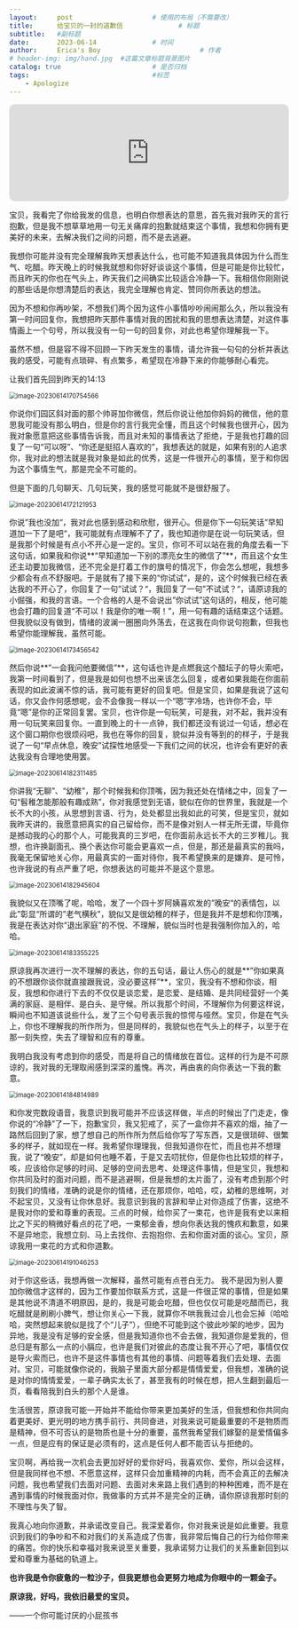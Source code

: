 ```yaml
---
layout:     post   				    # 使用的布局（不需要改）
title:      给宝贝的一封的道歉信 				# 标题 
subtitle:   #副标题
date:       2023-06-14				# 时间
author:     Erica's Boy 						# 作者
# header-img: img/hand.jpg 	#这篇文章标题背景图片
catalog: true 						# 是否归档
tags:								#标签
    - Apologize
---
```


<iframe allow="autoplay *; encrypted-media *; fullscreen *; clipboard-write" frameborder="0" height="175" style="width:100%;max-width:660px;overflow:hidden;border-radius:10px;" sandbox="allow-forms allow-popups allow-same-origin allow-scripts allow-storage-access-by-user-activation allow-top-navigation-by-user-activation" src="https://embed.music.apple.com/cn/album/%E7%AE%80%E5%8D%95%E7%88%B1/535739206?i=535739351"></iframe>

宝贝，我看完了你给我发的信息，也明白你想表达的意思，首先我对我昨天的言行抱歉，但是我不想草草地用一句无关痛痒的抱歉就结束这个事情，我想和你拥有更美好的未来，去解决我们之间的问题，而不是去逃避。

我想你可能并没有完全理解我昨天想表达什么，也可能不知道我具体因为什么而生气、吃醋。昨天晚上的时候我就想和你好好谈谈这个事情，但是可能是你比较忙，而且昨天的你也在气头上，昨天我们之间确实比较适合冷静一下。我相信你刚刚说的那些话是你想清楚后的表达，我完全理解也肯定、赞同你所表达的想法。

因为不想和你再吵架，不想我们两个因为这件小事情吵吵闹闹那么久，所以我没有第一时间回复你，我想把昨天那件事情对我的困扰和我的思想表达清楚，对这件事情画上一个句号，所以我没有一句一句的回复你，对此也希望你理解我一下。

虽然不想，但是容不得不回顾一下昨天发生的事情，请允许我一句句的分析并表达我的感受，可能有点琐碎、有点繁多，希望现在冷静下来的你能够耐心看完。

让我们首先回到昨天的14:13

<img src="https://smile9996.oss-cn-shanghai.aliyuncs.com/github/image/imgApologize/image-20230614170754566.png" alt="image-20230614170754566" style="zoom:80%;" />

你说你们园区斜对面的那个帅哥加你微信，然后你说让他加你妈妈的微信，他的意思我可能没有那么明白，但是你的言行我完全懂，而且这个时候我也很开心，因为我对象愿意把这些事情告诉我，而且对未知的事情表达了拒绝，于是我也打趣的回复了一句“可以呀”、“你还是挺招人喜欢的”，我想表达的就是，如果有别的人追求你，我对此的想法就是我对象是如此的优秀，这是一件很开心的事情，至于和你因为这个事情生气，那是完全不可能的。

但是下面的几句聊天、几句玩笑，我的感觉可能就不是很舒服了。

<img src="https://smile9996.oss-cn-shanghai.aliyuncs.com/github/image/imgApologize/image-20230614172121953.png" alt="image-20230614172121953" style="zoom:80%;" />

你说”我也没加“，我对此也感到感动和欣慰，很开心。但是你下一句玩笑话”早知道加一下了是吧“，我可能就有点理解不了了，我也知道你是在说一句玩笑话，但是我那个时候是有点小不开心是一定的。宝贝，你可不可以站在我的角度去看一下这句话，如果我和你说**“早知道加一下别的漂亮女生的微信了”**，而且这个女生还主动要加我微信，还不完全是打着工作的旗号的情况下，你会怎么想呢，我想多少都会有点不舒服吧。于是就有了接下来的“你试试“，是的，这个时候我已经在表达我的不开心了，你回复了一句”试试？“，我回复了一句”不试试？“，请原谅我的小倔强，和我的言语。一个合格的人是不会说出”你试试”这句话的，相反，他可能也会打趣的回复道“不可以！我是你的唯一啊！”，用一句有趣的话结束这个话题。但我貌似没有做到，情绪的波澜一圈圈向外荡去，在这我在向你说句抱歉，但我也希望你能理解我，虽然可能。

<img src="https://smile9996.oss-cn-shanghai.aliyuncs.com/github/image/imgApologize/image-20230614173456542.png" alt="image-20230614173456542" style="zoom:80%;" />

然后你说**”一会我问他要微信”**，这句话也许是点燃我这个醋坛子的导火索吧，我第一时间看到了，但是我是如何也想不出来该怎么回复，或者如果我能在你面前表现的如此波澜不惊的话，我可能有更好的回复吧。但是宝贝，如果是我说了这句话，你又会作何感想呢，会不会像我一样以一个“嗯”字冷场，也许你不会，毕竟“嗯”是你的正常回复罢。宝贝，也许你是一句玩笑，可是我，对不起，我并没有用一句玩笑来回复你。一直到晚上的十一点钟，我们都还没有说过一句话，想必在这个窗口期你也很烦闷吧，我也在等你的回复，貌似并没有等到的的样子，于是我说了一句“早点休息，晚安”试探性地感受一下我们之间的状况，也许会有更好的表达我没有合理地使用罢。

<img src="https://smile9996.oss-cn-shanghai.aliyuncs.com/github/image/imgApologize/image-20230614182311485.png" alt="image-20230614182311485" style="zoom:80%;" />

你讲我“无聊”、“幼稚”，那个时候我和你顶嘴，因为我还处在情绪之中，回复了一句“髫稚怎能那般有趣成熟”，你对我感觉到无语，貌似在你的世界里，我就是一个长不大的小孩，从思想到言语、行为，处处都显出我如此的可笑，但是宝贝，就如我昨天讲的，我愿意把真实的自己留给你，而不是像对别人一样无所无谓，毕竟你是撼动我的心的那个人，可能我真的三岁吧，在你面前永远长不大的三岁稚儿。我想，也许换副面孔、换个表达你可能会更喜欢一点，但是，那还是最真实的我吗，我毫无保留地关心你，用最真实的一面对待你，我不希望换来的是嫌弃、是可怜，也许我说的有点严重了吧，你想表达的可能并不是这个意思。

<img src="https://smile9996.oss-cn-shanghai.aliyuncs.com/github/image/imgApologize/image-20230614182945604.png" alt="image-20230614182945604" style="zoom:80%;" />

我貌似又在顶嘴了呢，哈哈，发了一个四十岁阿姨喜欢发的”晚安“的表情包，以此”彰显“所谓的”老气横秋”，貌似又是很幼稚的样子，但是我并不是想和你顶嘴，我是在表达对你“退出家庭”的不悦、不理解，貌似当时也是我强制你加入的，哈哈。

<img src="https://smile9996.oss-cn-shanghai.aliyuncs.com/github/image/imgApologize/image-20230614183355225.png" alt="image-20230614183355225" style="zoom:80%;" />

原谅我再次进行一次不理解的表达，你的五句话，最让人伤心的就是**”你如果真的不想跟你谈你就直接跟我说，没必要这样”**，宝贝，我没有不想和你谈，相反，我想和你进行下去的不仅仅是谈恋爱，是恋爱、是结婚、是共同经营好一个美满的家庭、是相伴、是白头、是守候。所以我那个时间，不理解你为何要这样说，瞬间也不知道该说些什么，发了三个句号表示我的惊愕与哑然。宝贝，你是在气头上，你也不理解我的所作所为，但是同样的，我貌似也在气头上的样子，以至于在那一刻失控，失去了理智和应有的尊重。

我明白我没有考虑到你的感受，而是将自己的情绪放在首位。这样的行为是不可原谅的，我对我的无理取闹感到深深的羞愧。再次，再由衷的向你表达一下我的歉意。

<img src="https://smile9996.oss-cn-shanghai.aliyuncs.com/github/image/imgApologize/image-20230614184814989.png" alt="image-20230614184814989" style="zoom:80%;" />

和你发完数段语音，我意识到我可能并不应该这样做，半点的时候出了门走走，像你说的“冷静”了一下，抱歉宝贝，我又犯戒了，买了一盒你并不喜欢的烟，抽了一路然后回到了家，想了想自己的所作所为然后给你写了写东西，又是很琐碎、很繁多的样子，就如现在一样。我希望你理理我，但我知道你在忙，而且也并不想理我，说了“晚安”，却是如何也睡不着，于是又去叨扰你，但是你也比较烦的样子，咳，应该给你足够的时间、足够的空间去思考、处理这件事情，但是宝贝，我想和你共同及时的面对问题，而不是逃避啊，但是我想的太片面了，没有考虑到那个时刻我们的情绪，准确的说是你的情绪，还在那烦你，哈哈，哎，幼稚的思维啊，对不起宝贝，又没有让你休息好。我意识到我的言辞和举止对你造成了伤害，这绝不是我对你的爱和尊重的表现。三点的时候，给你买了一束花，也许是我有史以来相比之下买的稍微好看点的花了吧，一束郁金香，想向你表达我的愧疚和歉意，如果不是异地恋，我想立刻、马上去找你、去抱抱你、去和你面对面的谈心。宝贝，原谅我用一束花的方式和你道歉。

<img src="https://smile9996.oss-cn-shanghai.aliyuncs.com/github/image/imgApologize/image-20230614191046253.png" alt="image-20230614191046253" style="zoom: 80%;" />

对于你这些话，我想再做一次解释，虽然可能有点苍白无力。
我不是因为别人要加你微信才这样的，因为工作要加你联系方式，这是一件很正常的事情，但是如果是其他说不清道不明原因，是的，我是可能会吃醋，但也仅仅可能是吃醋而已，我吃醋就是刷刷小脾气，想让你关心一下我，就算你不哄我我过会儿也会忘掉（哈哈哈，突然想起来貌似是找了个“儿子”），但绝不可能到这个彼此吵架的地步，因为异地，我是没有足够的安全感，但是我知道你也不会去做，我知道你是爱我的，但总归是有那么一点的小膈应，也许是我们对彼此的态度让我不开心了吧，事情仅仅是导火索而已，也许不是这件事情也有其他的事情、问题等着我们去处理、去面对。宝贝，可能就像你说的，我脑子里面大部分都是情情爱爱，但我想，准确的说是对你的情情爱爱，一辈子确实太长了，甚至我有的时候在想，把人生翻到最后一页，看看陪我到白头的那个人是谁。

生活很苦，原谅我可能一开始并不能给你带来更加美好的生活，但我想和你共同向着更美好、更光明的地方携手前行、共同奋进，对我来说可能最重要的不是物质而是精神，但不可否认的是物质也是十分的重要，虽然我希望我们嫁娶的是爱情偏多一点，但是应有的保证是必须有的，这点是任何人都不能否认与拒绝的。

宝贝啊，再给我一次机会去更加好好的爱你好吗，我喜欢你、爱你，所以会这样，但是我同样也不想、不愿意这样，这样只会加重精神的内耗，而不会真正的去解决问题，我也希望我们去面对问题、去面对未来路上我们遇到的种种困难，而不是在遇到事情的时候我面对你，我做事的方式并不是完全的正确，请你原谅我那时刻的不理性与失了智。

我真心地向你道歉，并承诺改变自己。我深爱着你，你对我来说是如此重要。我意识到我们的争吵和不和对我们的关系造成了伤害，我非常后悔自己的行为给你带来的痛苦。你的快乐和幸福对我来说至关重要，我承诺努力让我们的关系重新回到以爱和尊重为基础的轨道上。

**也许我是令你疲惫的一粒沙子，但我更想也会更努力地成为你眼中的一颗金子。**

**原谅我，好吗，我依旧最爱的宝贝。**


——一个你可能讨厌的小屁孩书
